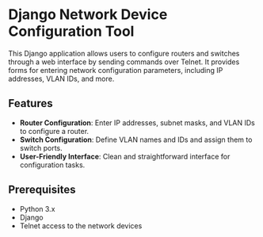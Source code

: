 # Django Network Device Configuration Tool

This Django application allows users to configure routers and switches through a web interface by sending commands over Telnet. It provides forms for entering network configuration parameters, including IP addresses, VLAN IDs, and more.

## Features

- **Router Configuration**: Enter IP addresses, subnet masks, and VLAN IDs to configure a router.
- **Switch Configuration**: Define VLAN names and IDs and assign them to switch ports.
- **User-Friendly Interface**: Clean and straightforward interface for configuration tasks.

## Prerequisites

- Python 3.x
- Django
- Telnet access to the network devices
